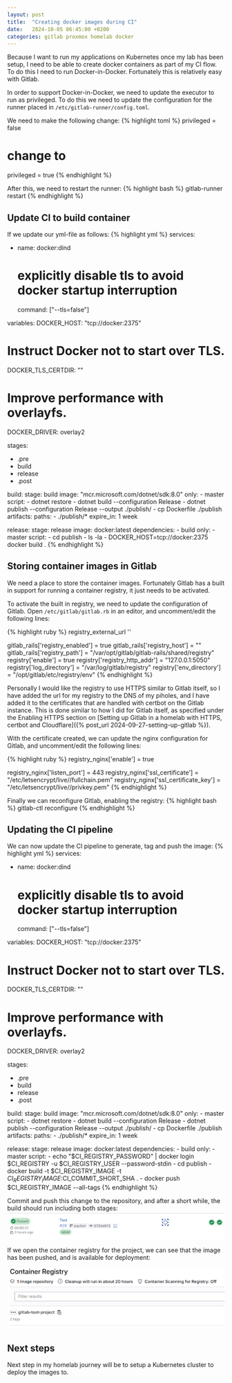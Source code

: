 ```yaml
---
layout: post
title:  "Creating docker images during CI"
date:   2024-10-05 06:45:00 +0200
categories: gitlab proxmox homelab docker
---
```


Because I want to run my applications on Kubernetes once my lab has been setup, I need to be able to create docker containers as part of my CI flow. To do this I need to run Docker-in-Docker. Fortunately this is relatively easy with Gitlab.

In order to support Docker-in-Docker, we need to update the executor to run as privileged. To do this we need to update the configuration for the runner placed in `/etc/gitlab-runner/config.toml`.

We need to make the following change:
{% highlight toml %}
privileged = false
# change to 
privileged = true
{% endhighlight %}

After this, we need to restart the runner:
{% highlight bash %}
gitlab-runner restart
{% endhighlight %}

## Update CI to build container

If we update our yml-file as follows:
{% highlight yml %}
services:
  - name: docker:dind
    # explicitly disable tls to avoid docker startup interruption
    command: ["--tls=false"]

variables:
  DOCKER_HOST: "tcp://docker:2375"
  # Instruct Docker not to start over TLS.
  DOCKER_TLS_CERTDIR: ""
  # Improve performance with overlayfs.
  DOCKER_DRIVER: overlay2

stages:
  - .pre
  - build
  - release
  - .post

build:
  stage: build
  image: "mcr.microsoft.com/dotnet/sdk:8.0"
  only:
    - master
  script:
    - dotnet restore
    - dotnet build --configuration Release
    - dotnet publish --configuration Release --output ./publish/
    - cp Dockerfile ./publish
  artifacts:
    paths:
      - ./publish/*
    expire_in: 1 week

release:
  stage: release
  image: docker:latest
  dependencies:
    - build
  only:
    - master
  script:
    - cd publish
    - ls -la
    - DOCKER_HOST=tcp://docker:2375 docker build .
{% endhighlight %}

## Storing container images in Gitlab
We need a place to store the container images. Fortunately Gitlab has a built in support for running a container registry, it just needs to be activated.

To activate the built in registry, we need to update the configuration of Gitlab. Open `/etc/gitlab/gitlab.rb` in an editor, and uncomment/edit the following lines:

{% highlight ruby %}
registry_external_url '<registry url>'

gitlab_rails['registry_enabled'] = true
gitlab_rails['registry_host'] = "<registry url>"
gitlab_rails['registry_path'] = "/var/opt/gitlab/gitlab-rails/shared/registry"
registry['enable'] = true
registry['registry_http_addr'] = "127.0.0.1:5050"
registry['log_directory'] = "/var/log/gitlab/registry"
registry['env_directory'] = "/opt/gitlab/etc/registry/env"
{% endhighlight %}

Personally I would like the registry to use HTTPS similar to Gitlab itself, so I have added the url for my registry to the DNS of my piholes, and I have added it to the certificates that are handled with certbot on the Gitlab instance. This is done similar to how I did for Gitlab itself, as specified under the Enabling HTTPS section on [Setting up Gitlab in a homelab with HTTPS, certbot and Cloudflare]({% post_url 2024-09-27-setting-up-gitlab %}).

With the certificate created, we can update the nginx configuration for Gitlab, and uncomment/edit the following lines:

{% highlight ruby %}
registry_nginx['enable'] = true

registry_nginx['listen_port'] = 443
registry_nginx['ssl_certificate'] = "/etc/letsencrypt/live/<registry url>/fullchain.pem"
registry_nginx['ssl_certificate_key'] = "/etc/letsencrypt/live/<registry url>/privkey.pem"
{% endhighlight %}

Finally we can reconfigure Gitlab, enabling the registry:
{% highlight bash %}
gitlab-ctl reconfigure
{% endhighlight %}

## Updating the CI pipeline

We can now update the CI pipeline to generate, tag and push the image:
{% highlight yml %}
services:
  - name: docker:dind
    # explicitly disable tls to avoid docker startup interruption
    command: ["--tls=false"]

variables:
  DOCKER_HOST: "tcp://docker:2375"
  # Instruct Docker not to start over TLS.
  DOCKER_TLS_CERTDIR: ""
  # Improve performance with overlayfs.
  DOCKER_DRIVER: overlay2

stages:
  - .pre
  - build
  - release
  - .post

build:
  stage: build
  image: "mcr.microsoft.com/dotnet/sdk:8.0"
  only:
    - master
  script:
    - dotnet restore
    - dotnet build --configuration Release
    - dotnet publish --configuration Release --output ./publish/
    - cp Dockerfile ./publish
  artifacts:
    paths:
      - ./publish/*
    expire_in: 1 week

release:
  stage: release
  image: docker:latest
  dependencies:
    - build
  only:
    - master
  script:
    - echo "$CI_REGISTRY_PASSWORD" | docker login $CI_REGISTRY -u $CI_REGISTRY_USER --password-stdin
    - cd publish
    - docker build -t $CI_REGISTRY_IMAGE -t $CI_REGISTRY_IMAGE:$CI_COMMIT_SHORT_SHA .
    - docker push $CI_REGISTRY_IMAGE --all-tags
{% endhighlight %}

Commit and push this change to the repository, and after a short while, the build should run including both stages:
![Image showing a completed pipeline with two of two stages passed](/images/docker-in-docker/run-passed.png)

If we open the container registry for the project, we can see that the image has been pushed, and is available for deployment:

![Container registry overview in Gitlab with a single container](/images/docker-in-docker/container-registry.png)

## Next steps
Next step in my homelab journey will be to setup a Kubernetes cluster to deploy the images to.